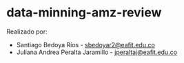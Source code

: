 # data-minning-amz-review

Realizado por:    
* Santiago Bedoya Ríos - sbedoyar2@eafit.edu.co
* Juliana Andrea Peralta Jaramillo - jperaltaj@eafit.edu.co 
